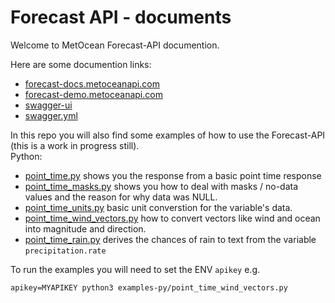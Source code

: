 # Forecast API - documents

Welcome to MetOcean Forecast-API documention.

Here are some documention links:
* [forecast-docs.metoceanapi.com](https://forecast-docs.metoceanapi.com)
* [forecast-demo.metoceanapi.com](https://forecast-demo.metoceanapi.com)
* [swagger-ui](https://forecast-docs.metoceanapi.com/swagger-ui/)
* [swagger.yml](https://forecast-docs.metoceanapi.com/swagger.yml)

In this repo you will also find some examples of how to use the Forecast-API (this is a work in progress still).  
Python:  
* [point_time.py](examples-py/point_time.py) shows you the response from a basic point time response
* [point_time_masks.py](examples-py/point_time_masks.py) shows you how to deal with masks / no-data values and the reason for why data was NULL.
* [point_time_units.py](examples-py/point_time_units.py) basic unit converstion for the variable's data.
* [point_time_wind_vectors.py](examples-py/point_time_wind_vectors.py) how to convert vectors like wind and ocean into magnitude and direction.
* [point_time_rain.py](examples-py/point_time_rain.py) derives the chances of rain to text from the variable `precipitation.rate`

To run the examples you will need to set the ENV `apikey` e.g.
```
apikey=MYAPIKEY python3 examples-py/point_time_wind_vectors.py
```

